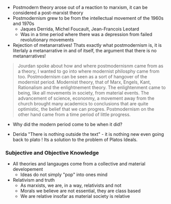- Postmodern theory arose out of a reaction to marxism, it can be considered a post-marxist theory
- Postmodernism grew to be from the intellectual movement of the 1960s and 1970s 
	- Jaques Derrida, Michel Foucault, Jean-Francois Leotard
	- Was in a time period where there was a depression from failed revolutionary movements
- Rejection of metanarratives! Thats exactly what postmodernism is, it is literlaly a metanarrative in and of itself, the argument that there is no metanarratives! 


> Jourdan spoke about how and where postmodernisnm came from as a theory, I wanted to go into where modernist philosphy came from too. Postmodernism can be seen as a sort of hangover of the modernist period. Modernist theory, that of Marx, Engels, Kant, Rationalism and the enlightnement theory. The enlightenment came to being, like all movements in society, from material events. The advancement of science, econonmy, a movement away from the church brought many academics to conclusions that are quite optimistic, the belief that we can progres. Postmodernism on the other hand came from a time period of little progress. 
- Why did the modern period come to be when it did?

- Derida "There is nothing outside the text" - it is nothing new even going back to plato ! Its a solution to the problem of Platos Ideals. 
### Subjective and Objective Knowledge
- All theories and langauges come from a collective and material developement
	- Ideas do not simply "pop" into ones mind
- Relativism and truth 
	- As marxists, we are, in a way, relativists and not 
	- Morals we believe are not essential, they are class based
	- We are relative insofar as material society is relative